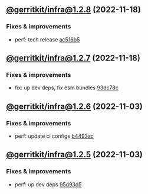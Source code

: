 ## [@gerritkit/infra@1.2.8](https://github.com/gerritkit/client/compare/2022.11.18-gerritkit.infra.1.2.7-f0...2022.11.18-gerritkit.infra.1.2.8-f0) (2022-11-18)

### Fixes & improvements
* perf: tech release [ac516b5](https://github.com/gerritkit/client/commit/ac516b57c60c1b78f0833aaf383fca016a8ee2aa)

## [@gerritkit/infra@1.2.7](https://github.com/gerritkit/client/compare/2022.11.3-gerritkit.infra.1.2.6-f0...2022.11.18-gerritkit.infra.1.2.7-f0) (2022-11-18)

### Fixes & improvements
* fix: up dev deps, fix esm bundles [93dc78c](https://github.com/gerritkit/client/commit/93dc78c81aea02681ab984f5870ac8545eda2888)

## [@gerritkit/infra@1.2.6](https://github.com/gerritkit/client/compare/2022.11.3-gerritkit.infra.1.2.5-f0...2022.11.3-gerritkit.infra.1.2.6-f0) (2022-11-03)

### Fixes & improvements
* perf: update ci configs [b4493ac](https://github.com/gerritkit/client/commit/b4493ac382f71e898c312c48c5627b5311e41999)

## [@gerritkit/infra@1.2.5](https://github.com/gerritkit/client/compare/2022.11.3-gerritkit.infra.1.2.4-f0...2022.11.3-gerritkit.infra.1.2.5-f0) (2022-11-03)

### Fixes & improvements
* perf: up dev deps [95d93d5](https://github.com/gerritkit/client/commit/95d93d5f4d8261a4ecb1bbb1ea13b92181bbfd9d)
